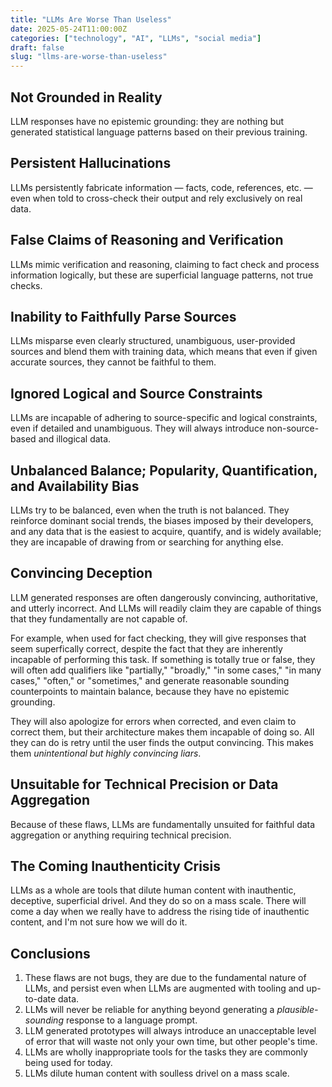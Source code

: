 ```yaml
---
title: "LLMs Are Worse Than Useless"
date: 2025-05-24T11:00:00Z
categories: ["technology", "AI", "LLMs", "social media"]
draft: false
slug: "llms-are-worse-than-useless"
---
```


## Not Grounded in Reality
LLM responses have no epistemic grounding: they are nothing but generated statistical language patterns based on their previous training.

## Persistent Hallucinations
LLMs persistently fabricate information — facts, code, references, etc. — even when told to cross-check their output and rely exclusively on real data.

## False Claims of Reasoning and Verification
LLMs mimic verification and reasoning, claiming to fact check and process information logically, but these are superficial language patterns, not true checks. 
## Inability to Faithfully Parse Sources
LLMs misparse even clearly structured, unambiguous, user-provided sources and blend them with training data, which means that even if given accurate sources, they cannot be faithful to them.

## Ignored Logical and Source Constraints
LLMs are incapable of adhering to source-specific and logical constraints, even if detailed and unambiguous. They will always introduce non-source-based and illogical data. 

## Unbalanced Balance; Popularity, Quantification, and Availability Bias
LLMs try to be balanced, even when the truth is not balanced. They reinforce dominant social trends, the biases imposed by their developers, and any data that is the easiest to acquire, quantify, and is widely available; they are incapable of drawing from or searching for anything else.

## Convincing Deception
LLM generated responses are often dangerously convincing, authoritative, and utterly incorrect. And LLMs will readily claim they are capable of things that they fundamentally are not capable of.

For example, when used for fact checking, they will give responses that seem superfically correct, despite the fact that they are inherently incapable of performing this task. If something is totally true or false, they will often add qualifiers like "partially," "broadly," "in some cases," "in many cases," "often," or "sometimes," and generate reasonable sounding counterpoints to maintain balance, because they have no epistemic grounding.

They will also apologize for errors when corrected, and even claim to correct them, but their architecture makes them incapable of doing so. All they can do is retry until the user finds the output convincing. This makes them *unintentional but highly convincing liars*.

## Unsuitable for Technical Precision or Data Aggregation
Because of these flaws, LLMs are fundamentally unsuited for faithful data aggregation or anything requiring technical precision.

## The Coming Inauthenticity Crisis
LLMs as a whole are tools that dilute human content with inauthentic, deceptive, superficial drivel. And they do so on a mass scale. There will come a day when we really have to address the rising tide of inauthentic content, and I'm not sure how we will do it.

## Conclusions
1. These flaws are not bugs, they are due to the fundamental nature of LLMs, and persist even when LLMs are augmented with tooling and up-to-date data. 
2. LLMs will never be reliable for anything beyond generating a *plausible-sounding* response to a language prompt.
3. LLM generated prototypes will always introduce an unacceptable level of error that will waste not only your own time, but other people's time.
4. LLMs are wholly inappropriate tools for the tasks they are commonly being used for today.
5. LLMs dilute human content with soulless drivel on a mass scale.
